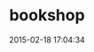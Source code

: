 ---
layout: post
title:  "bookshop"
repo:   "blueheadpublishing/bookshop"
date:   2015-02-18 17:04:34
gemurl: http://blueheadpublishing.com/products/bookshop/
---